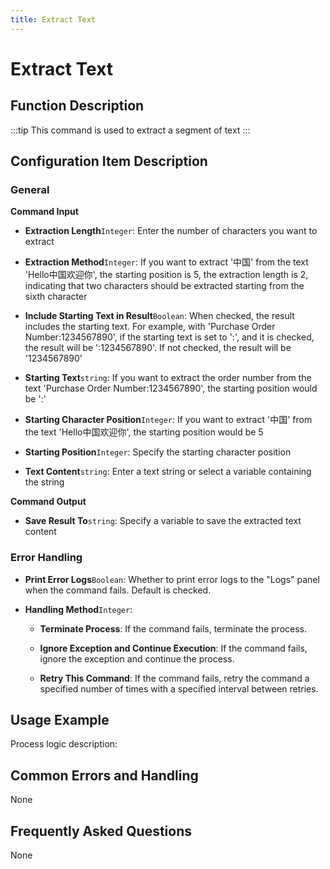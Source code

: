 ```yaml
---
title: Extract Text
---
```


# Extract Text

## Function Description

:::tip 
This command is used to extract a segment of text
:::

## Configuration Item Description

### General

**Command Input**

- **Extraction Length**`Integer`: Enter the number of characters you want to extract

- **Extraction Method**`Integer`: If you want to extract '中国' from the text 'Hello中国欢迎你', the starting position is 5, the extraction length is 2, indicating that two characters should be extracted starting from the sixth character

- **Include Starting Text in Result**`Boolean`: When checked, the result includes the starting text. For example, with 'Purchase Order Number:1234567890', if the starting text is set to ':', and it is checked, the result will be ':1234567890'. If not checked, the result will be '1234567890'

- **Starting Text**`string`: If you want to extract the order number from the text 'Purchase Order Number:1234567890', the starting position would be ':'

- **Starting Character Position**`Integer`: If you want to extract '中国' from the text 'Hello中国欢迎你', the starting position would be 5

- **Starting Position**`Integer`: Specify the starting character position

- **Text Content**`string`: Enter a text string or select a variable containing the string


**Command Output**

- **Save Result To**`string`: Specify a variable to save the extracted text content


### Error Handling

- **Print Error Logs**`Boolean`: Whether to print error logs to the "Logs" panel when the command fails. Default is checked. 

- **Handling Method**`Integer`:

    - **Terminate Process**: If the command fails, terminate the process.

    - **Ignore Exception and Continue Execution**: If the command fails, ignore the exception and continue the process.

    - **Retry This Command**: If the command fails, retry the command a specified number of times with a specified interval between retries.

## Usage Example

Process logic description:

## Common Errors and Handling

None

## Frequently Asked Questions

None

